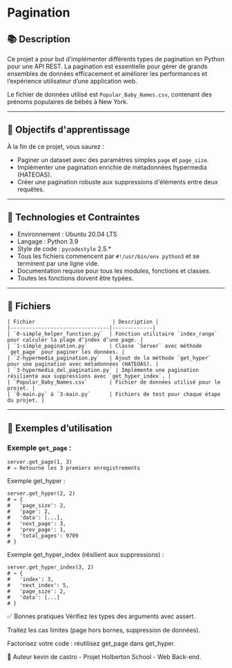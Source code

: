 # Pagination

## 📚 Description

Ce projet a pour but d’implémenter différents types de pagination en Python pour une API REST. La pagination est essentielle pour gérer de grands ensembles de données efficacement et améliorer les performances et l’expérience utilisateur d’une application web.

Le fichier de données utilisé est `Popular_Baby_Names.csv`, contenant des prénoms populaires de bébés à New York.

---

## 🎯 Objectifs d'apprentissage

À la fin de ce projet, vous saurez :

- Paginer un dataset avec des paramètres simples `page` et `page_size`.
- Implémenter une pagination enrichie de métadonnées hypermedia (HATEOAS).
- Créer une pagination robuste aux suppressions d'éléments entre deux requêtes.

---

## 🧰 Technologies et Contraintes

- Environnement : Ubuntu 20.04 LTS
- Langage : Python 3.9
- Style de code : `pycodestyle` 2.5.*
- Tous les fichiers commencent par `#!/usr/bin/env python3` et se terminent par une ligne vide.
- Documentation requise pour tous les modules, fonctions et classes.
- Toutes les fonctions doivent être typées.

---

## 📁 Fichiers
```
| Fichier                         | Description |
|--------------------------------|-------------|
| `0-simple_helper_function.py`  | Fonction utilitaire `index_range` pour calculer la plage d’index d’une page. |
| `1-simple_pagination.py`       | Classe `Server` avec méthode `get_page` pour paginer les données. |
| `2-hypermedia_pagination.py`   | Ajout de la méthode `get_hyper` pour une pagination avec métadonnées (HATEOAS). |
| `3-hypermedia_del_pagination.py` | Implémente une pagination résiliente aux suppressions avec `get_hyper_index`. |
| `Popular_Baby_Names.csv`       | Fichier de données utilisé pour le projet. |
| `0-main.py` à `3-main.py`      | Fichiers de test pour chaque étape du projet. |
```
---

## 🧪 Exemples d’utilisation

### Exemple `get_page` :

```
server.get_page(1, 3)
# → Retourne les 3 premiers enregistrements
```
Exemple get_hyper :
```
server.get_hyper(2, 2)
# → {
#   'page_size': 2,
#   'page': 2,
#   'data': [...],
#   'next_page': 3,
#   'prev_page': 1,
#   'total_pages': 9709
# }
```
Exemple get_hyper_index (résilient aux suppressions) :
```
server.get_hyper_index(3, 2)
# → {
#   'index': 3,
#   'next_index': 5,
#   'page_size': 2,
#   'data': [...]
# }
```

✅ Bonnes pratiques
Vérifiez les types des arguments avec assert.

Traitez les cas limites (page hors bornes, suppression de données).

Factorisez votre code : réutilisez get_page dans get_hyper.

📌 Auteur
kevin de castro - Projet Holberton School - Web Back-end.
